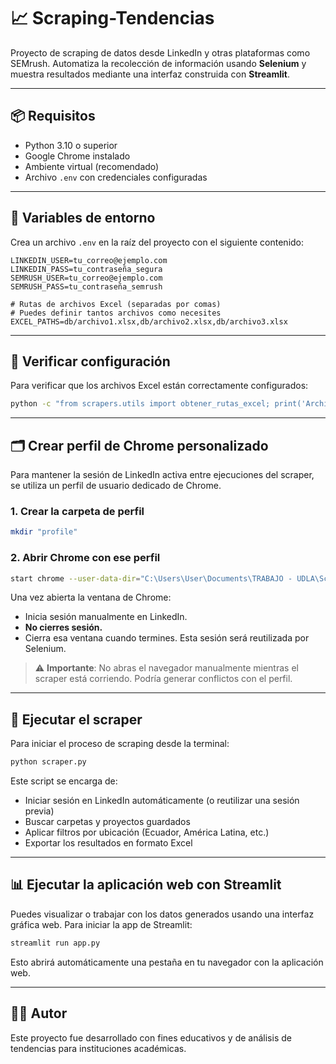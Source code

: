 # 📈 Scraping-Tendencias

Proyecto de scraping de datos desde LinkedIn y otras plataformas como SEMrush. Automatiza la recolección de información usando **Selenium** y muestra resultados mediante una interfaz construida con **Streamlit**.

---

## 📦 Requisitos

- Python 3.10 o superior  
- Google Chrome instalado  
- Ambiente virtual (recomendado)  
- Archivo `.env` con credenciales configuradas  

---

## 🔐 Variables de entorno

Crea un archivo `.env` en la raíz del proyecto con el siguiente contenido:

```env
LINKEDIN_USER=tu_correo@ejemplo.com
LINKEDIN_PASS=tu_contraseña_segura
SEMRUSH_USER=tu_correo@ejemplo.com
SEMRUSH_PASS=tu_contraseña_semrush

# Rutas de archivos Excel (separadas por comas)
# Puedes definir tantos archivos como necesites
EXCEL_PATHS=db/archivo1.xlsx,db/archivo2.xlsx,db/archivo3.xlsx
```

---

## 🧪 Verificar configuración

Para verificar que los archivos Excel están correctamente configurados:

```bash
python -c "from scrapers.utils import obtener_rutas_excel; print('Archivos configurados:', obtener_rutas_excel())"
```

---

## 🗂️ Crear perfil de Chrome personalizado

Para mantener la sesión de LinkedIn activa entre ejecuciones del scraper, se utiliza un perfil de usuario dedicado de Chrome.

### 1. Crear la carpeta de perfil

```bash
mkdir "profile"
```

### 2. Abrir Chrome con ese perfil

```bash
start chrome --user-data-dir="C:\Users\User\Documents\TRABAJO - UDLA\Scraping-Tendencias\profile"
```

Una vez abierta la ventana de Chrome:

- Inicia sesión manualmente en LinkedIn.  
- **No cierres sesión.**  
- Cierra esa ventana cuando termines. Esta sesión será reutilizada por Selenium.

> ⚠️ **Importante**: No abras el navegador manualmente mientras el scraper está corriendo. Podría generar conflictos con el perfil.

---

## 🚀 Ejecutar el scraper

Para iniciar el proceso de scraping desde la terminal:

```bash
python scraper.py
```

Este script se encarga de:

- Iniciar sesión en LinkedIn automáticamente (o reutilizar una sesión previa)
- Buscar carpetas y proyectos guardados
- Aplicar filtros por ubicación (Ecuador, América Latina, etc.)
- Exportar los resultados en formato Excel

---

## 📊 Ejecutar la aplicación web con Streamlit

Puedes visualizar o trabajar con los datos generados usando una interfaz gráfica web. Para iniciar la app de Streamlit:

```bash
streamlit run app.py
```

Esto abrirá automáticamente una pestaña en tu navegador con la aplicación web.

---

## 🧑‍💻 Autor

Este proyecto fue desarrollado con fines educativos y de análisis de tendencias para instituciones académicas.
